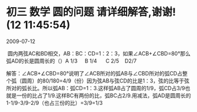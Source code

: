# 初三 数学 圆的问题 请详细解答,谢谢!    (12 11:45:54)
2009-07-12


 圆内两弦AC和BD相交，AB：BC：CD=1：2：3，如果∠ACB+∠CBD=80°那么弧AD的长是圆周长的（）A 1/3     B 1/4      C 2/5    D2/7  


解答：∠ACB+∠CBD=80°说明了∠ACB所对的弧AB与∠CBD所对的弧CD占整个弧（圆周）的80/180=4/9（份）因为弦AB与弦CD的比是1：3，弦的比等于弦所对的弧长比。所以弧AB：弧CD=1：3.这样弧AB占了圆周的1/9，弧CD占3/9也就是一份的比占了1/9.这样BC有两份的比，弧BC占2/9.用减法，弧AD是圆周长的1-1/9-3/9-2/9（也占三份的比）=3/9=1/3
